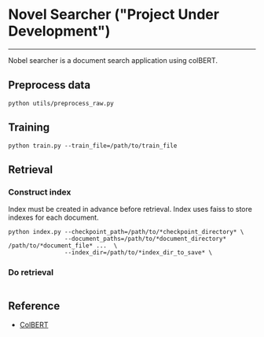 # Novel Searcher ("Project Under Development")

---



Nobel searcher is a document search application using colBERT.

## Preprocess data

```
python utils/preprocess_raw.py 
```

## Training


```
python train.py --train_file=/path/to/train_file 
```
## Retrieval

### Construct index
Index must be created in advance before retrieval. Index uses faiss to store indexes for each document.
```
python index.py --checkpoint_path=/path/to/*checkpoint_directory* \
                --document_paths=/path/to/*document_directory* /path/to/*document_file* ...  \
                --index_dir=/path/to/*index_dir_to_save* \
```

### Do retrieval

```

```

## Reference

- [ColBERT](https://github.com/stanford-futuredata/ColBERT)